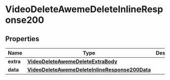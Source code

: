 # VideoDeleteAwemeDeleteInlineResponse200

## Properties
Name | Type | Description | Notes
------------ | ------------- | ------------- | -------------
**extra** | [**VideoDeleteAwemeDeleteExtraBody**](VideoDeleteAwemeDeleteExtraBody.md) |  |  [optional]
**data** | [**VideoDeleteAwemeDeleteInlineResponse200Data**](VideoDeleteAwemeDeleteInlineResponse200Data.md) |  |  [optional]
